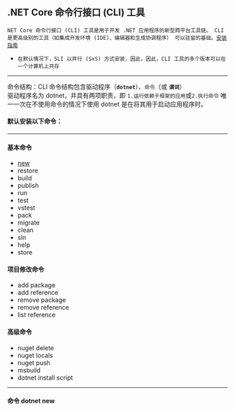 .NET Core 命令行接口 (CLI) 工具 
----
`NET Core 命令行接口 (CLI) 工具是用于开发 .NET 应用程序的新型跨平台工具链。 CLI 是更高级别的工具（如集成开发环境 (IDE)、编辑器和生成协调程序）
可以驻留的基础。`[`安装指南`](https://www.microsoft.com/net/learn/get-started/windows)

* `在默认情况下，SLI 以并行 (SxS) 方式安装，因此，因此，CLI 工具的多个版本可以在一个计算机上共存`
----
命令结构：CLI 命令结构包含驱动程序（**`dotnet`**）、`命令`（或 **`谓词`**）<br/>
驱动程序名为 dotnet，并具有两项职责，即 `1.运行依赖于框架的应用`或`2.执行命令` 唯一一次在不使用命令的情况下使用 dotnet 是在将其用于启动应用程序时。<br/>

#### 默认安装以下命令：
----
#### 基本命令
* <a href="#new">new</a>
* restore
* build
* publish
* run
* test
* vstest
* pack
* migrate
* clean
* sln
* help
* store
#### 项目修改命令
* add package
* add reference
* remove package
* remove reference
* list reference
#### 高级命令
* nuget delete
* nuget locals
* nuget push
* msbuild
* dotnet install script
----
####  命令 <a name="new">dotnet new</a>
